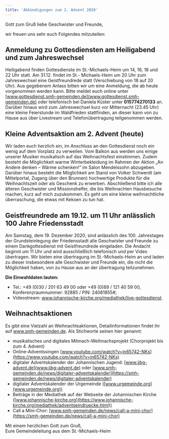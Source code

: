 ```yaml
---
title: 'Abkündigungen zum 2. Advent 2020'
---
```


Gott zum Gruß liebe Geschwister und Freunde,

wir freuen uns sehr euch Folgendes mitzuteilen:

## Anmeldung zu Gottesdiensten am Heiligabend und zum Jahreswechsel
Heiligabend finden Gottesdienste im St.-Michaels-Heim um 14, 16, 18 und 22 Uhr statt. Am 31.12. findet im St.- Michaels-Heim um 20 Uhr zum Jahreswechsel eine Geistfreundrede statt (Verschiebung von 18 auf 20 Uhr). Aus gegebenem Anlass bitten wir um eine Anmeldung, die ab heute vorgenommen werden kann. Bitte meldet euch online unter [www.gottesdienst.smh-gemeinden.de](www.gottesdienst.smh-gemeinden.de) oder telefonisch bei Daniela Küster unter **015774270133** an.
Darüber hinaus wird zum Jahreswechsel kurz vor Mitternacht (23.45 Uhr) eine kleine Feierstunde im Waldfrieden stattfinden, an dieser kann von zu Hause aus über Livestream und Telefonübertragung teilgenommen werden.

## Kleine Adventsaktion am 2. Advent (heute)
Wir laden euch herzlich ein, im Anschluss an den Gottesdienst noch ein wenig auf dem Vorplatz zu verweilen. Vom Balkon aus werden uns einige unserer Musiker musikalisch auf das Weihnachtsfest einstimmen. Zudem besteht die Möglichkeit warme Winterbekleidung im Rahmen der Aktion „An Andere denken – Wärme schenken!“ im Salon Mendelssohn abzugeben. Darüber hinaus besteht die Möglichkeit am Stand von Volker Schwerdt (am Mittelportal, Zugang über den Brunnen) hochwertige Produkte für die Weihnachtszeit oder als Geschenk zu erwerben. Abschließend bitte ich alle älteren Geschwister und Missionshelfer, die bis Weihnachten Hausbesuche machen, kurz auf mich zuzukommen. Es geht um eine kleine weihnachtliche überraschung, die etwas mit Keksen zu tun hat.

## Geistfreundrede am 19.12. um 11 Uhr anlässlich 100 Jahre Friedensstadt
Am Samstag, dem 19. Dezember 2020, sind anlässlich des 100. Jahrestages der Grundsteinlegung der Friedensstadt alle Geschwister und Freunde zu einem Dankgottesdienst mit Geistfreundrede eingeladen. Die Andacht beginnt um 11 Uhr und wird ausschließlich telefonisch und per Video übertragen. Wir bieten eine übertragung im St.-Michaels-Heim an und laden zu dieser insbesondere alle Geschwister und Freunde ein, die nicht die Möglichkeit haben, von zu Hause aus an der übertragung teilzunehmen.

**Die Einwahldaten lauten:**
* Tel.: +49 (0)30 / 201 63 49 00 oder +49 (0)89 / 121 40 59 00, Konferenzraumnummer: 92885 / PIN: 24081855#;
* Videostream: www.johannische-kirche.org/mediathek/live-gottesdienst.

## Weihnachtsaktionen
Es gibt eine Vielzahl an Weihnachtsaktionen, Detailinformationen findet ihr auf www.smh-gemeinden.de. Als Stichworte seinen hier genannt:
* musikalisches und digitales Mitmach-Weihnachsprojekt (Chorprojekt bis zum 4. Advent)
* Online-Adventssingen [www.youtube.com/watch?v=jn65742-NKs](https://www.youtube.com/watch?v=jn65742-NKs)
* digitaler Adventskalender der Johannischen Jugend: [www.jjbg-advent.de](www.jjbg-advent.de) oder [www.smh-gemeinden.de/news/digitaler-adventskalender](https://smh-gemeinden.de/news/digitaler-adventskalender)
* digitaler Adventskalender der Urgemeinde ([www.urgemeinde.org](www.urgemeinde.org))
* Beiträge in der Mediathek auf der Webseite der Johannischen Kirche ([www.johannische-kirche.org](https://www.johannische-kirche.org/mediathek/adventseindruecke.html))
* Call a Mini-Chor: [www.smh-gemeinden.de/news/call-a-mini-chor](https://smh-gemeinden.de/news/call-a-mini-chor)


Mit einem herzlichen Gott zum Gruß,<br>
Eure Gemeindeleitung aus dem St.-Michaels-Heim